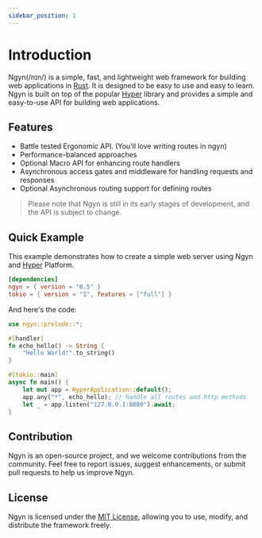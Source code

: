```yaml
---
sidebar_position: 1
---
```


# Introduction

Ngyn(/nɪn/) is a simple, fast, and lightweight web framework for building web applications in [Rust](https://rust-lang.org). It is designed to be easy to use and easy to learn. Ngyn is built on top of the popular [Hyper](https://hyper.rs/) library and provides a simple and easy-to-use API for building web applications.

## Features

- Battle tested Ergonomic API. (You'll love writing routes in ngyn)
- Performance-balanced approaches
- Optional Macro API for enhancing route handlers
- Asynchronous access gates and middleware for handling requests and responses
- Optional Asynchronous routing support for defining routes

> Please note that Ngyn is still in its early stages of development, and the API is subject to change.

## Quick Example

This example demonstrates how to create a simple web server using Ngyn and [Hyper](https://hyper.rs) Platform.

```toml
[dependencies]
ngyn = { version = "0.5" }
tokio = { version = "1", features = ["full"] }
```

And here's the code:

```rust ignore
use ngyn::prelude::*;

#[handler]
fn echo_hello() -> String {
    "Hello World!".to_string()
}

#[tokio::main]
async fn main() {
    let mut app = HyperApplication::default();
    app.any("*", echo_hello); // handle all routes and http methods
    let _ = app.listen("127.0.0.1:8080").await;
}
```

## Contribution

Ngyn is an open-source project, and we welcome contributions from the community. Feel free to report issues, suggest enhancements, or submit pull requests to help us improve Ngyn.

## License

Ngyn is licensed under the [MIT License](LICENSE.md), allowing you to use, modify, and distribute the framework freely.
